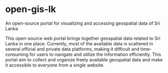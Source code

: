 # open-gis-lk
An open-source portal for visualizing and accessing geospatial data of Sri Lanka

This open-source web portal brings together geospatial data related to Sri Lanka in one place. Currently, most of the available data is scattered in several official and private data platforms, making it difficult and time-consuming for users to navigate and utilize the information efficiently. This portal aim to collect and organize freely available geospatial data and make it accessible to everyone from a single website.  


